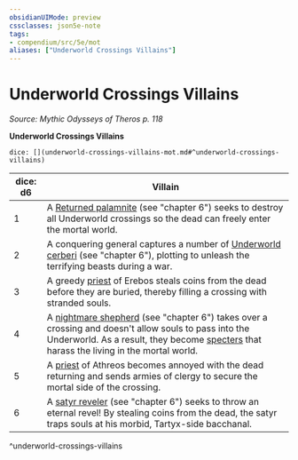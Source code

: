 ```yaml
---
obsidianUIMode: preview
cssclasses: json5e-note
tags:
- compendium/src/5e/mot
aliases: ["Underworld Crossings Villains"]
---
```

# Underworld Crossings Villains
*Source: Mythic Odysseys of Theros p. 118* 

**Underworld Crossings Villains**

`dice: [](underworld-crossings-villains-mot.md#^underworld-crossings-villains)`

| dice: d6 | Villain |
|----------|---------|
| 1 | A [Returned palamnite](/2-Mechanics/CLI/bestiary/undead/returned-palamnite-mot.md) (see "chapter 6") seeks to destroy all Underworld crossings so the dead can freely enter the mortal world. |
| 2 | A conquering general captures a number of [Underworld cerberi](/2-Mechanics/CLI/bestiary/monstrosity/underworld-cerberus-mot.md) (see "chapter 6"), plotting to unleash the terrifying beasts during a war. |
| 3 | A greedy [priest](/2-Mechanics/CLI/bestiary/humanoid/priest.md) of Erebos steals coins from the dead before they are buried, thereby filling a crossing with stranded souls. |
| 4 | A [nightmare shepherd](/2-Mechanics/CLI/bestiary/fiend/nightmare-shepherd-mot.md) (see "chapter 6") takes over a crossing and doesn't allow souls to pass into the Underworld. As a result, they become [specters](/2-Mechanics/CLI/bestiary/undead/specter.md) that harass the living in the mortal world. |
| 5 | A [priest](/2-Mechanics/CLI/bestiary/humanoid/priest.md) of Athreos becomes annoyed with the dead returning and sends armies of clergy to secure the mortal side of the crossing. |
| 6 | A [satyr reveler](/2-Mechanics/CLI/bestiary/fey/satyr-reveler-mot.md) (see "chapter 6") seeks to throw an eternal revel! By stealing coins from the dead, the satyr traps souls at his morbid, Tartyx-side bacchanal. |
^underworld-crossings-villains